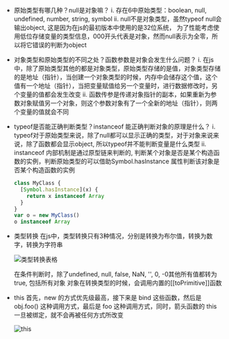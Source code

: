 * 原始类型有哪几种？null是对象嘛？
  i. 存在6中原始类型：boolean, null, undefined, number, string, symbol
  ii. null不是对象类型，虽然typeof null会输出object, 这是因为在js的最初版本中使用的是32位系统，
  为了性能考虑使用低位存储变量的类型信息，000开头代表是对象，然而null表示为全零，所以将它错误的判断为object

* 对象类型和原始类型的不同之处？函数参数是对象会发生什么问题？
  i. 在js中，除了原始类型其他的都是对象类型，原始类型存储的是值，对象类型存储的是地址（指针），当创建一个对象类型的时候，内存中会储存这个值，这个值有一个地址（指针），当把变量赋值给另一个变量时，进行数据修改时，另个变量的值都会发生改变
  ii. 函数传参是传递对象指针的副本，如果重新为参数对象赋值另一个对象，则这个参数对象有了一个全新的地址（指针），则两个变量的值就会不同

* typeof是否能正确判断类型？instanceof 能正确判断对象的原理是什么？
  i. typeof对于原始类型来说，除了null都可以显示正确的类型，对于对象来说来说，除了函数都会显示object, 所以typeof并不能判断变量是什么类型
  ii. instanceof 内部机制是通过原型链来判断的, 判断某个对象是否是某个构造函数的实例，判断原始类型的可以借助Symbol.hasInstance 属性判断该对象是否某个构造函数的实例
  ```javascript
  class MyClass {
    [Symbol.hasInstance](x) {
      return x instanceof Array
    }
  }
  var o = new MyClass()
  o instanceof Array
  ```

* 类型转换
  在js中，类型转换只有3种情况，分别是转换为布尔值，转换为数字，转换为字符串

  ![类型转换表格]('./image/transform.png?raw=true')

  在条件判断时，除了undefined, null, false, NaN, '', 0, -0其他所有值都转为true, 包括所有对象
  对象在转换类型的时候，会调用内置的[[toPrimitive]]函数

* this
  首先，new 的方式优先级最高，接下来是 bind 这些函数，然后是 obj.foo() 这种调用方式，最后是 foo 这种调用方式，同时，箭头函数的 this 一旦被绑定，就不会再被任何方式所改变

  ![this]('./image/this.png?raw=true')